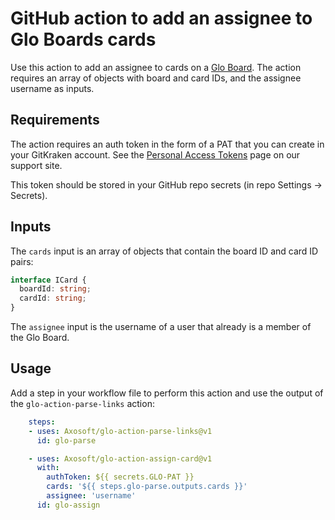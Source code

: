 # GitHub action to add an assignee to Glo Boards cards

Use this action to add an assignee to cards on a [Glo Board](https://www.gitkraken.com/glo).
The action requires an array of objects with board and card IDs, and the assignee username as inputs.

## Requirements
The action requires an auth token in the form of a PAT that you can create in your GitKraken account.
See the [Personal Access Tokens](https://support.gitkraken.com/developers/pats/) page on our support site.

This token should be stored in your GitHub repo secrets (in repo Settings -> Secrets).

## Inputs
The `cards` input is an array of objects that contain the board ID and card ID pairs:
```ts
interface ICard {
  boardId: string;
  cardId: string;
}
```

The `assignee` input is the username of a user that already is a member of the Glo Board.

## Usage
Add a step in your workflow file to perform this action and use the output of the `glo-action-parse-links` action:
```yaml
    steps:
    - uses: Axosoft/glo-action-parse-links@v1
      id: glo-parse

    - uses: Axosoft/glo-action-assign-card@v1
      with:
        authToken: ${{ secrets.GLO-PAT }}
        cards: '${{ steps.glo-parse.outputs.cards }}'
        assignee: 'username'
      id: glo-assign
```
